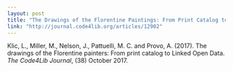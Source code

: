 ```yaml
---
layout: post
title: "The Drawings of the Florentine Paintings: From Print Catalog to Linked Open Data"
link: "http://journal.code4lib.org/articles/12902"
---
```


Klic, L., Miller, M., Nelson, J., Pattuelli, M. C. and Provo, A. (2017). The drawings of the Florentine painters:
From print catalog to Linked Open Data. *The Code4Lib Journal*, (38) October 2017. 
